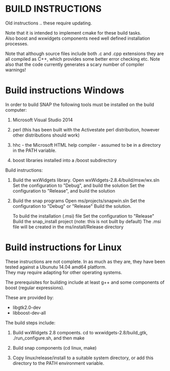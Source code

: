 BUILD INSTRUCTIONS
==================

Old instructions .. these require updating.  

Note that it is intended to implement cmake for these build tasks.  
Also boost and wxwidgets components need well defined installation processes.

Note that although source files include both .c and .cpp extensions they 
are all compiled as C++, which provides some better error checking etc.
Note also that the code currently generates a scary number of compiler 
warnings!

Build instructions Windows
==========================

In order to build SNAP the following tools must be installed on the build computer:

1) Microsoft Visual Studio 2014

2) perl (this has been built with the Activestate perl distribution, however other distributions should work)

3) hhc - the Microsoft HTML help compiler - assumed to be in a directory in the PATH variable.

4) boost libraries installed into a /boost subdirectory


Build instructions:

1) Build the wxWidgets library. 
   Open wxWidgets-2.8.4/build/msw/wx.sln
   Set the configuration to "Debug", and build the solution
   Set the configuration to "Release", and build the solution

2) Build the snap programs
   Open ms/projects/snapwin.sln
   Set the configuration to "Debug" or "Release"
   Build the solution.

   To build the installation (.msi) file
   Set the configuration to "Release"
   Build the snap_install project (note: this is not built by default)
   The .msi file will be created in the ms/install/Release directory

Build instructions for Linux
============================

These instructions are not complete.  In as much as they are, they have 
been tested against a Ubunutu 14.04 amd64 platform.  
They may require adapting for other operating systems.  

The prerequisites for building include at least g++ and some components of boost (regular expressions).

These are provided by:
* libgtk2.0-dev
* libboost-dev-all

The build steps include:

1) Build wxWidgets 2.8 compoents. cd to wxwidgets-2.8/build_gtk, ./run_configure.sh, and then make

2) Build snap components (cd linux, make)

3) Copy linux/release/install to a suitable system directory, or add this directory
   to the PATH environment variable.


